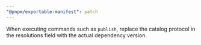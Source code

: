 ```yaml
---
"@pnpm/exportable-manifest": patch
---
```


When executing commands such as `publish`, replace the catalog protocol in the resolutions field with the actual dependency version.

